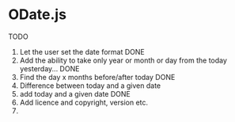 ODate.js
========

TODO

1. Let the user set the date format DONE
2. Add the ability to take only year or month or day from the today yesterday... DONE
3. Find the day x months before/after today DONE
4. Difference between today and a given date
5. add today and a given date DONE
6. Add licence and copyright, version etc.
7. 